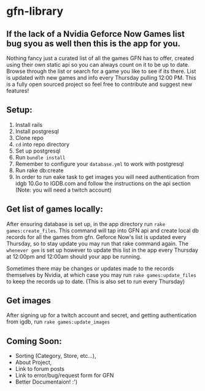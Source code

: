 # gfn-library
## If the lack of a Nvidia Geforce Now Games list bug syou as well then this is the app for you.

Nothing fancy just a curated list of all the games GFN has to offer, created using their own static api so you can always count on it to be up to date.
Browse through the list or search for a game you like to see if its there. List is updated with new games and info every Thursday pulling 12:00 PM.
This is a fully open sourced project so feel free to contribute and suggest new features!

## Setup: 
1. Install rails
2. Install postgresql
3. Clone repo
4. `cd` into repo directory
5. Set up postgresql
6. Run `bundle install` 
7. Remember to configure your `database.yml` to work with postgresql
8. Run rake db:create
9. In order to run eake task to get images you will need authentication from idgb
10.Go to IGDB.com and follow the instructions on the api section (Note: you will need a twitch account)

## Get list of games locally:
After ensuring database is set up, in the app directory run `rake games:create_files`.
This command will tap into GFN api and create local db records for all the games from gfn.
Geforce Now's list is updated every Thursday, so to stay update you may run that rake command again.
The `whenever gem` is set up however to update this list in the app every Thursday at 12:00pm and 12:00am should your app be running.

Sometimes there may be changes or updates made to the records themselves by Nvidia, at which case you may run `rake games:update_files` to keep
the records up to date. (This is also set to run every Thursday)

## Get images
After signing up for a twitch account and secret, and getting authentication from igdb, run `rake games:update_images`



## Coming Soon:

- Sorting (Category, Store, etc...), 
- About Project, 
- Link to forum posts
- Link to error/bug/request form for GFN
- Better Documentaion! :')


 

